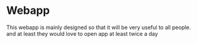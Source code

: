 # Webapp
This webapp is mainly designed so that it will be very useful to all people. and at least they would love to open app at least twice a day 
